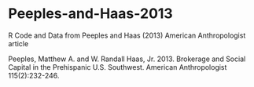# Peeples-and-Haas-2013
R Code and Data from Peeples and Haas (2013) American Anthropologist article

Peeples, Matthew A. and W. Randall Haas, Jr. 
2013. Brokerage and Social Capital in the Prehispanic U.S. Southwest. American Anthropologist 115(2):232-246. 
